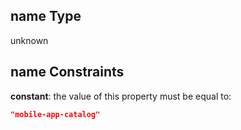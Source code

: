 ## name Type

unknown

## name Constraints

**constant**: the value of this property must be equal to:

```json
"mobile-app-catalog"
```
